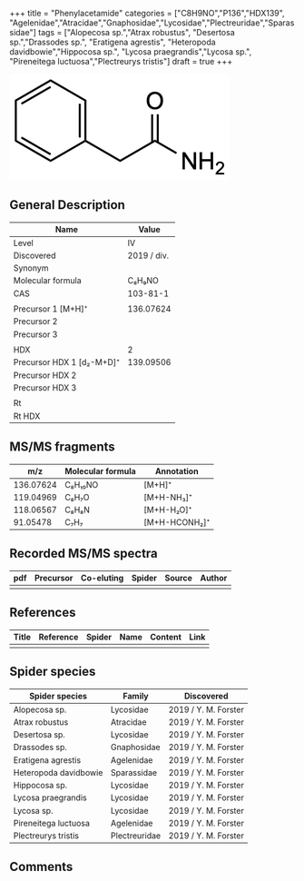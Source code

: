 +++
title = "Phenylacetamide"
categories = ["C8H9NO","P136","HDX139",
"Agelenidae","Atracidae","Gnaphosidae","Lycosidae","Plectreuridae","Sparassidae"]
tags = ["Alopecosa sp.","Atrax robustus",
"Desertosa sp.","Drassodes sp.",
"Eratigena agrestis",
"Heteropoda davidbowie","Hippocosa sp.",
"Lycosa praegrandis","Lycosa sp.",
"Pireneitega luctuosa","Plectreurys tristis"]
draft = true
+++

![](/img/Phenylacetamide.png)

## General Description

| Name                      | Value       |
|---------------------------|-------------|
| Level                     | IV          |
| Discovered                | 2019 / div. |
| Synonym                   |             |
| Molecular formula         | C₈H₉NO      |
| CAS                       | 103-81-1    |
|                           |             |
| Precursor 1 [M+H]⁺        | 136.07624   |
| Precursor 2               |             |
| Precursor 3               |             |
|                           |             |
| HDX                       | 2           |
| Precursor HDX 1 [d₂-M+D]⁺ | 139.09506   |
| Precursor HDX 2           |             |
| Precursor HDX 3           |             |
|                           |             |
| Rt                        |             |
| Rt HDX                    |             |

## MS/MS fragments

| m/z       | Molecular formula | Annotation    |
|-----------|-------------------|---------------|
| 136.07624 | C₈H₁₀NO           | [M+H]⁺        |
| 119.04969 | C₈H₇O             | [M+H-NH₃]⁺    |
| 118.06567 | C₈H₈N             | [M+H-H₂O]⁺    |
| 91.05478  | C₇H₇              | [M+H-HCONH₂]⁺ |

## Recorded MS/MS spectra

| pdf | Precursor | Co-eluting | Spider | Source | Author |
|-----|-----------|------------|--------|--------|--------|
|     |           |            |        |        |        |

## References

| Title | Reference | Spider | Name | Content | Link |
|-------|-----------|--------|------|---------|------|
|       |           |        |      |         |      |

## Spider species

| Spider species        | Family        | Discovered           |
|-----------------------|---------------|----------------------|
| Alopecosa sp.         | Lycosidae     | 2019 / Y. M. Forster |
| Atrax robustus        | Atracidae     | 2019 / Y. M. Forster |
| Desertosa sp.         | Lycosidae     | 2019 / Y. M. Forster |
| Drassodes sp.         | Gnaphosidae   | 2019 / Y. M. Forster |
| Eratigena agrestis    | Agelenidae    | 2019 / Y. M. Forster |
| Heteropoda davidbowie | Sparassidae   | 2019 / Y. M. Forster |
| Hippocosa sp.         | Lycosidae     | 2019 / Y. M. Forster |
| Lycosa praegrandis    | Lycosidae     | 2019 / Y. M. Forster |
| Lycosa sp.            | Lycosidae     | 2019 / Y. M. Forster |
| Pireneitega luctuosa  | Agelenidae    | 2019 / Y. M. Forster |
| Plectreurys tristis   | Plectreuridae | 2019 / Y. M. Forster |

## Comments